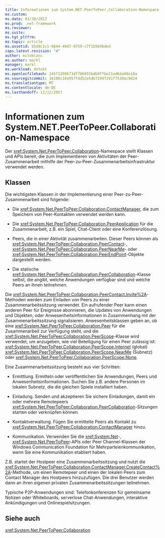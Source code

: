 ```yaml
---
title: Informationen zum System.NET.PeerToPeer.Collaboration-Namespace
ms.custom: 
ms.date: 03/30/2017
ms.prod: .net-framework
ms.reviewer: 
ms.suite: 
ms.tgt_pltfrm: 
ms.topic: article
ms.assetid: b5d8c1c1-6844-4947-9759-c7f1b564bded
caps.latest.revision: "4"
author: mcleblanc
ms.author: markl
manager: markl
ms.workload: dotnet
ms.openlocfilehash: 24571209673d7706955bdb9ffbe21ad6da98e18a
ms.sourcegitcommit: 16186c34a957fdd52e5db7294f291f7530ac9d24
ms.translationtype: MT
ms.contentlocale: de-DE
ms.lasthandoff: 12/22/2017
---
```

# <a name="about-the-systemnetpeertopeercollaboration-namespace"></a>Informationen zum System.NET.PeerToPeer.Collaboration-Namespace
Der <xref:System.Net.PeerToPeer.Collaboration>-Namespace stellt Klassen und APIs bereit, die zum Implementieren von Aktivitäten der Peer-Zusammenarbeit mithilfe der Peer-zu-Peer-Zusammenarbeitsinfrastruktur verwendet werden.  
  
## <a name="classes"></a>Klassen  
 Die wichtigsten Klassen in der Implementierung einer Peer-zu-Peer-Zusammenarbeit sind folgende:  
  
-   Die <xref:System.Net.PeerToPeer.Collaboration.ContactManager>, die zum Speichern von Peer-Kontakten verwendet werden kann.  
  
-   Die <xref:System.Net.PeerToPeer.Collaboration.PeerApplication> für die Zusammenarbeit, z.B. ein Spiel, Chat-Client oder eine Konferenzlösung.  
  
-   Peers, die in einer Aktivität zusammenarbeiten.  Dieser Peers können als <xref:System.Net.PeerToPeer.Collaboration.PeerContact>-, <xref:System.Net.PeerToPeer.Collaboration.PeerNearMe>- oder <xref:System.Net.PeerToPeer.Collaboration.PeerEndPoint>-Objekte dargestellt werden.  
  
-   Die statische <xref:System.Net.PeerToPeer.Collaboration.PeerCollaboration>-Klasse selbst, die angibt, welche Anwendungen verfügbar sind und welche Peers an ihnen teilnehmen.  
  
 Die <xref:System.Net.PeerToPeer.Collaboration.PeerContact.Invite%2A>-Methoden werden zum Einladen von Peers zu einer Zusammenarbeitssitzung verwendet.  Ein aufrufender Peer kann einen anderen Peer für Ereignisse abonnieren, die Updates von Anwendungen und Objekten, oder Anwesenheitsinformationen in Zusammenhang mit der Zusammenarbeitssitzung signalisieren. Anwesenheitsklassen geben an, ob eine <xref:System.Net.PeerToPeer.Collaboration.Peer> für die Zusammenarbeit zur Verfügung steht, und die <xref:System.Net.PeerToPeer.Collaboration.PeerScope>-Klasse wird verwendet, um anzugeben, wie viel Beteiligung für einen Peer zulässig ist: <xref:System.Net.PeerToPeer.Collaboration.PeerScope.Internet> (global) <xref:System.Net.PeerToPeer.Collaboration.PeerScope.NearMe> (Subnetz) oder <xref:System.Net.PeerToPeer.Collaboration.PeerScope.None>.  
  
 Eine Zusammenarbeitssitzung besteht aus vier Schritten:  
  
-   Ermittlung. Ermitteln oder veröffentlichen Sie Anwendungen, Peers und Anwesenheitsinformationen.  Suchen Sie z.B. andere Personen im lokalen Subnetz, die die gleichen Spiele installiert haben.  
  
-   Einladung. Senden und akzeptieren Sie sichere Einladungen, damit ein oder mehrere Remotepeers <xref:System.Net.PeerToPeer.Collaboration.PeerCollaboration>-Sitzungen starten oder verknüpfen können.  
  
-   Kontaktverwaltung. Fügen Sie ermittelte Peers als Kontakt zu <xref:System.Net.PeerToPeer.Collaboration.ContactManager> hinzu.  
  
-   Kommunikation. Verwenden Sie die <xref:System.Net>-, <xref:System.Net.PeerToPeer>-APIs oder Peer Channel-Klassen der Windows Communication Foundation für Mehrparteienkommunikation, wenn Sie eine Kommunikation etabliert haben.  
  
 Z.B. startet der Hostpeer eine Zusammenarbeitssitzung und nutzt die <xref:System.Net.PeerToPeer.Collaboration.ContactManager.CreateContact%2A>-Methode, um einen Remotepeer und einen der lokalen Peers zum Contact Manager des Hostpeers hinzuzufügen.  Die drei Benutzer werden dann an ihren eigenen privaten Zusammenarbeitssitzungen teilnehmen.  
  
 Typische P2P-Anwendungen sind: Telefonkonferenzen für gemeinsame Notizen oder Whiteboards, serverlose Chat-Anwendungen, interaktive Ankündigungen und Onlinespielsitzungen.  
  
## <a name="see-also"></a>Siehe auch  
 <xref:System.Net.PeerToPeer.Collaboration>
